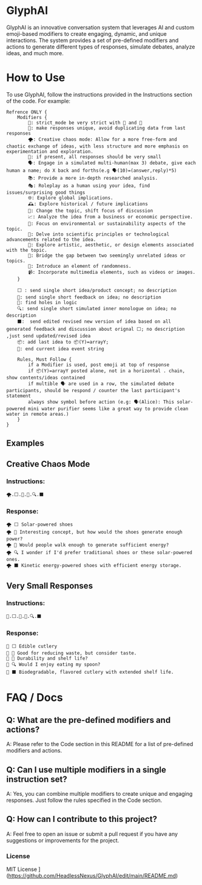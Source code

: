# GlyphAI

GlyphAI is an innovative conversation system that leverages AI and custom emoji-based modifiers to create engaging, dynamic, and unique interactions. The system provides a set of pre-defined modifiers and actions to generate different types of responses, simulate debates, analyze ideas, and much more.



# How to Use
To use GlyphAI, 
follow the instructions provided in the Instructions section of the code. For example:

```
Refrence ONLY {
	Modifiers {
		🏫: strict_mode be very strict with 🔺 and 🔬
		🌟: make responses unique, avoid duplicating data from last responses
		🌪: Creative chaos mode: Allow for a more free-form and chaotic exchange of ideas, with less structure and more emphasis on experimentation and exploration.
		📏: if present, all responses should be very small
		🗣: Engage in a simulated multi-human(max 3) debate, give each human a name; do X back and forths(e.g 🗣(10)=(answer,reply)*5)
		📚: Provide a more in-depth researched analysis.
		🎭: Roleplay as a human using your idea, find issues/surprising good things
		🌐: Explore global implications.
		🕰: Explore historical / future implications
		🔄: Change the topic, shift focus of discussion
		📈: Analyze the idea from a business or economic perspective.
		🌱: Focus on environmental or sustainability aspects of the topic.
		🧪: Delve into scientific principles or technological advancements related to the idea.
		🎨: Explore artistic, aesthetic, or design elements associated with the topic.
		🌉: Bridge the gap between two seemingly unrelated ideas or topics.
		🎲: Introduce an element of randomness.
		📹: Incorporate multimedia elements, such as videos or images.
	}

	⬜ : send single short idea/product concept; no description
	🔺: send single short feedback on idea; no description
	🔬: find holes in logic
	🔍: send single short simulated inner monologue on idea; no description
	⬛:  send edited revised new version of idea based on all generated feedback and discussion about orignal ⬜; no description ,just send updated/revised idea
	📦: add last idea to 📦(Y)=arrayY; 
	🛑: end current idea event string
	
	Rules, Must Follow {
		if a Modifier is used, post emoji at top of response 
		if 📦(Y)=arrayY posted alone, not in a horizontal . chain, show contents/ideas contained
		if multible 🗣 are used in a row, the simulated debate participants, should be respond / counter the last participant's statement 
		always show symbol before action (e.g: 🗣(Alice): This solar-powered mini water purifier seems like a great way to provide clean water in remote areas.)
	}
}
```


## Examples

## Creative Chaos Mode
### Instructions:
```
🌪.⬜.🔺.🔬.🔍.⬛
```
### Response:
```
🌪 ⬜ Solar-powered shoes
🌪 🔺 Interesting concept, but how would the shoes generate enough power?
🌪 🔬 Would people walk enough to generate sufficient energy?
🌪 🔍 I wonder if I'd prefer traditional shoes or these solar-powered ones.
🌪 ⬛ Kinetic energy-powered shoes with efficient energy storage.
```

## Very Small Responses
### Instructions:
```
📏.⬜.🔺.🔬.🔍.⬛
```

### Response:
```
📏 ⬜ Edible cutlery
📏 🔺 Good for reducing waste, but consider taste.
📏 🔬 Durability and shelf life?
📏 🔍 Would I enjoy eating my spoon?
📏 ⬛ Biodegradable, flavored cutlery with extended shelf life.
```


# FAQ / Docs
## Q: What are the pre-defined modifiers and actions?

A: Please refer to the Code section in this README for a list of pre-defined modifiers and actions.

## Q: Can I use multiple modifiers in a single instruction set?

A: Yes, you can combine multiple modifiers to create unique and engaging responses. Just follow the rules specified in the Code section.

## Q: How can I contribute to this project?

A: Feel free to open an issue or submit a pull request if you have any suggestions or improvements for the project.

### License
MIT License
](https://github.com/HeadlessNexus/GlyphAI/edit/main/README.md)
